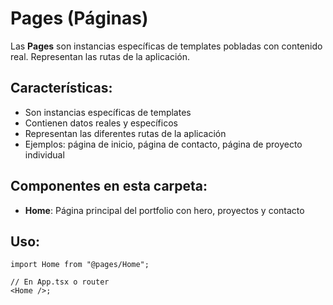 # Pages (Páginas)

Las **Pages** son instancias específicas de templates pobladas con contenido real. Representan las rutas de la aplicación.

## Características:

- Son instancias específicas de templates
- Contienen datos reales y específicos
- Representan las diferentes rutas de la aplicación
- Ejemplos: página de inicio, página de contacto, página de proyecto individual

## Componentes en esta carpeta:

- **Home**: Página principal del portfolio con hero, proyectos y contacto

## Uso:

```tsx
import Home from "@pages/Home";

// En App.tsx o router
<Home />;
```
